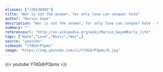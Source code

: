 ```yaml
---
aliases: ["/20130402"]
title: "War is not the answer, for only love can conquer hate"
author: "Marvin Gaye"
description: "War is not the answer, for only love can conquer hate - Marvin Gaye quotes from GetInspired365.com"
summary: ""
referenceurl: "http://en.wikipedia.org/wiki/Marvin_Gaye#Early_life"
tags: ["Hate","Love","Music","War",]
source: "youtube"
videoid: "Y7dGdrP3pms"
image: "https://img.youtube.com/vi/Y7dGdrP3pms/0.jpg"
---
```


{{< youtube Y7dGdrP3pms >}}
